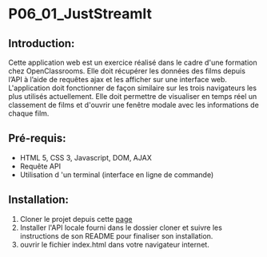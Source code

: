# P06_01_JustStreamIt 
## Introduction:

  Cette application web est un exercice réalisé dans le cadre d\'une formation chez OpenClassrooms.
Elle doit récupérer les données des films depuis l’API à l’aide de requêtes ajax et les afficher sur une interface web.
L\'application doit fonctionner de façon similaire sur les trois navigateurs les plus utilisés actuellement.
Elle doit permettre de visualiser en temps réel un classement de films et d'ouvrir une fenêtre modale avec les informations de chaque film.

## Pré-requis:

- HTML 5, CSS 3, Javascript, DOM, AJAX
- Requête API
- Utilisation d \'un terminal (interface en ligne de commande)

## Installation:

1. Cloner le projet depuis cette [page](https://github.com/RenoFar/P06_01_JustStreamIt "page")
2. Installer l'API locale fourni dans le dossier cloner et suivre les instructions de son README pour finaliser son installation.
3. ouvrir le fichier index.html dans votre navigateur internet.
